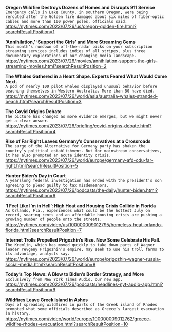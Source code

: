 **Oregon Wildfire Destroys Dozens of Homes and Disrupts 911 Service**\
`Emergency calls in Lake County, in southern Oregon, were being rerouted after the Golden fire damaged about six miles of fiber-optic cables and more than 100 power poles, officials said.`\
https://nytimes.com/2023/07/26/us/oregon-golden-fire.html?searchResultPosition=1

**‘Annihilation,’ ‘Support the Girls’ and More Streaming Gems**\
`This month’s rundown of off-the-radar picks on your subscription streaming services includes indies of all stripes, plus three documentary explorations of our changing media landscape.`\
https://nytimes.com/2023/07/26/movies/annihilation-support-the-girls-streaming-movies.html?searchResultPosition=2

**The Whales Gathered in a Heart Shape. Experts Feared What Would Come Next.**\
`A pod of nearly 100 pilot whales displayed unusual behavior before beaching themselves in Western Australia. More than 50 have died.`\
https://nytimes.com/2023/07/26/world/asia/australia-whales-stranded-beach.html?searchResultPosition=3

**The Covid Origins Debate**\
`The picture has changed as more evidence emerges, but we might never get a clear answer.`\
https://nytimes.com/2023/07/26/briefing/covid-origins-debate.html?searchResultPosition=4

**Rise of Far Right Leaves Germany’s Conservatives at a Crossroads**\
`The surge of the Alternative for Germany party has shaken the country’s political establishment. But for mainstream conservatives, it has also prompted an acute identity crisis.`\
https://nytimes.com/2023/07/26/world/europe/germany-afd-cdu-far-right.html?searchResultPosition=5

**Hunter Biden’s Day in Court**\
`A yearslong federal investigation has ended with the president’s son agreeing to plead guilty to tax misdemeanors.`\
https://nytimes.com/2023/07/26/podcasts/the-daily/hunter-biden.html?searchResultPosition=6

**‘I Feel Like I’m in Hell’: High Heat and Housing Crisis Collide in Florida**\
`As Orlando, Fla., experiences what could be the hottest July on record, soaring rents and an affordable housing crisis are pushing a growing number of people onto the streets.`\
https://nytimes.com/video/us/100000009012795/homeless-heat-orlando-florida.html?searchResultPosition=7

**Internet Trolls Propelled Prigozhin’s Rise. Now Some Celebrate His Fall.**\
`The Kremlin, which has moved quickly to take down parts of Wagner leader Yevgeny Prigozhin’s empire, may seek to use his troll farms to its advantage, analysts say.`\
https://nytimes.com/2023/07/26/world/europe/prigozhin-wagner-russia-social-media.html?searchResultPosition=8

**Today’s Top News: A Blow to Biden’s Border Strategy, and More**\
`Exclusively from New York Times Audio, our new app.`\
https://nytimes.com/2023/07/26/podcasts/headlines-nyt-audio-app.html?searchResultPosition=9

**Wildfires Leave Greek Island in Ashes**\
`Days of spreading wildfires in parts of the Greek island of Rhodes prompted what some officials described as Greece’s largest evacuation in history.`\
https://nytimes.com/video/world/europe/100000009012762/greece-wildfire-rhodes-evacuation.html?searchResultPosition=10

